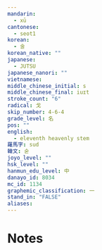 ```yaml
---
mandarin:
  - xū
cantonese:
  - seot1
korean:
  - 술
korean_native: ""
japanese:
  - JUTSU
japanese_nanori: ""
vietnamese:
middle_chinese_initial: s
middle_chinese_final: iuɪt
stroke_count: "6"
radical: 戈
skip_number: 4-6-4
grade_level: 名
pos: ""
english:
  - eleventh heavenly stem
羅馬字: sud
韓文: 숟
joyo_level: ""
hsk_level: ""
hanmun_edu_level: 中
danayo_id: 8034
mc_id: 1134
graphemic_classification: 一
stand_in: "FALSE"
aliases:
---
```


# Notes
